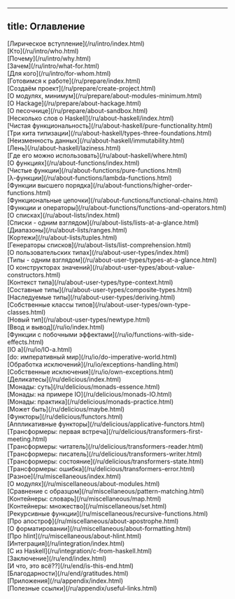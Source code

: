 ----
title: Оглавление
----

<div id="chaptersGroup"> [Лирическое вступление](/ru/intro/index.html)</div>
  <div id="chapter"> [Кто](/ru/intro/who.html)</div>
  <div id="chapter"> [Почему](/ru/intro/why.html)</div>
  <div id="chapter"> [Зачем](/ru/intro/what-for.html)</div>
  <div id="chapter"> [Для кого](/ru/intro/for-whom.html)</div>

<div id="chaptersGroup"> [Готовимся к работе](/ru/prepare/index.html)</div>
  <div id="chapter"> [Создаём проект](/ru/prepare/create-project.html)</div>
  <div id="chapter"> [О модулях, минимум](/ru/prepare/about-modules-minimum.html)</div>
  <div id="chapter"> [О Hackage](/ru/prepare/about-hackage.html)</div>
  <div id="chapter"> [О песочнице](/ru/prepare/about-sandbox.html)</div>

<div id="chaptersGroup"> [Несколько слов о Haskell](/ru/about-haskell/index.html)</div>
  <div id="chapter"> [Чистая функциональность](/ru/about-haskell/pure-functionality.html)</div>
  <div id="chapter"> [Три кита типизации](/ru/about-haskell/types-three-foundations.html)</div>
  <div id="chapter"> [Неизменность данных](/ru/about-haskell/immutability.html)</div>
  <div id="chapter"> [Лень](/ru/about-haskell/laziness.html)</div>
  <div id="chapter"> [Где его можно использовать](/ru/about-haskell/where.html)</div>

<div id="chaptersGroup"> [О функциях](/ru/about-functions/index.html)</div>
  <div id="chapter"> [Чистые функции](/ru/about-functions/pure-functions.html)</div>
  <div id="chapter"> [λ-функции](/ru/about-functions/lambda-functions.html)</div>
  <div id="chapter"> [Функции высшего порядка](/ru/about-functions/higher-order-functions.html)</div>
  <div id="chapter"> [Функциональные цепочки](/ru/about-functions/functional-chains.html)</div>
  <div id="chapter"> [Функции и операторы](/ru/about-functions/functions-and-operators.html)</div>

<div id="chaptersGroup"> [О списках](/ru/about-lists/index.html)</div>
  <div id="chapter"> [Списки - одним взглядом](/ru/about-lists/lists-at-a-glance.html)</div>
  <div id="chapter"> [Диапазоны](/ru/about-lists/ranges.html)</div>
  <div id="chapter"> [Кортежи](/ru/about-lists/tuples.html)</div>
  <div id="chapter"> [Генераторы списков](/ru/about-lists/list-comprehension.html)</div>

<div id="chaptersGroup"> [О пользовательских типах](/ru/about-user-types/index.html)</div>
  <div id="chapter"> [Типы - одним взглядом](/ru/about-user-types/types-at-a-glance.html)</div>
  <div id="chapter"> [О конструкторах значений](/ru/about-user-types/about-value-constructors.html)</div>
  <div id="chapter"> [Контекст типа](/ru/about-user-types/type-context.html)</div>
  <div id="chapter"> [Составные типы](/ru/about-user-types/composite-types.html)</div>
  <div id="chapter"> [Наследуемые типы](/ru/about-user-types/deriving.html)</div>
  <div id="chapter"> [Собственные классы типов](/ru/about-user-types/own-type-classes.html)</div>
  <div id="chapter"> [Новый тип](/ru/about-user-types/newtype.html)</div>

<div id="chaptersGroup"> [Ввод и вывод](/ru/io/index.html)</div>
  <div id="chapter"> [Функции с побочными эффектами](/ru/io/functions-with-side-effects.html)</div>
  <div id="chapter"> [IO a](/ru/io/IO-a.html)</div>
  <div id="chapter"> [do: императивный мир](/ru/io/do-imperative-world.html)</div>
  <div id="chapter"> [Обработка исключений](/ru/io/exceptions-handling.html)</div>
  <div id="chapter"> [Собственные исключения](/ru/io/own-exceptions.html)</div>

<div id="chaptersGroup"> [Деликатесы](/ru/delicious/index.html)</div>
  <div id="chapter"> [Монады: суть](/ru/delicious/monads-essence.html)</div>
  <div id="chapter"> [Монады: на примере IO](/ru/delicious/monads-IO.html)</div>
  <div id="chapter"> [Монады: практика](/ru/delicious/monads-practice.html)</div>
  <div id="chapter"> [Может быть](/ru/delicious/maybe.html)</div>
  <div id="chapter"> [Функторы](/ru/delicious/functors.html)</div>
  <div id="chapter"> [Аппликативные функторы](/ru/delicious/applicative-functors.html)</div>
  <div id="chapter"> [Трансформеры: первая встреча](/ru/delicious/transformers-first-meeting.html)</div>
  <div id="chapter"> [Трансформеры: читатель](/ru/delicious/transformers-reader.html)</div>
  <div id="chapter"> [Трансформеры: писатель](/ru/delicious/transformers-writer.html)</div>
  <div id="chapter"> [Трансформеры: состояние](/ru/delicious/transformers-state.html)</div>
  <div id="chapter"> [Трансформеры: ошибка](/ru/delicious/transformers-error.html)</div>

<div id="chaptersGroup"> [Разное](/ru/miscellaneous/index.html)</div>
  <div id="chapter"> [О модулях](/ru/miscellaneous/about-modules.html)</div>
  <div id="chapter"> [Сравнение с образцом](/ru/miscellaneous/pattern-matching.html)</div>
  <div id="chapter"> [Контейнеры: словарь](/ru/miscellaneous/map.html)</div>
  <div id="chapter"> [Контейнеры: множество](/ru/miscellaneous/set.html)</div>
  <div id="chapter"> [Рекурсивные функции](/ru/miscellaneous/recursive-functions.html)</div>
  <div id="chapter"> [Про апостроф](/ru/miscellaneous/about-apostrophe.html)</div>
  <div id="chapter"> [О форматировании](/ru/miscellaneous/about-formatting.html)</div>
  <div id="chapter"> [Про hlint](/ru/miscellaneous/about-hlint.html)</div>

<div id="chaptersGroup"> [Интеграция](/ru/integration/index.html)</div>
  <div id="chapter"> [C из Haskell](/ru/integration/c-from-haskell.html)</div>

<div id="chaptersGroup"> [Заключение](/ru/end/index.html)</div>
  <div id="chapter"> [И что, это всё??](/ru/end/is-this-end.html)</div>
  <div id="chapter"> [Благодарности](/ru/end/gratitudes.html)</div>

<div id="chaptersGroup"> [Приложения](/ru/appendix/index.html)</div>
  <div id="chapter"> [Полезные ссылки](/ru/appendix/useful-links.html)</div>


